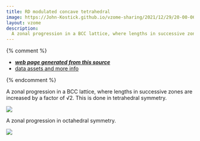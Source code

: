 ```yaml
---
title: RD modulated concave tetrahedral
image: https://John-Kostick.github.io/vzome-sharing/2021/12/29/20-00-06-RD-modulated-concave-tetrahedral/RD-modulated-concave-tetrahedral.png
layout: vzome
description:
  A zonal progression in a BCC lattice, where lengths in successive zones are increased by a factor of √2.  This is done in tetrahedral symmetry.
---
```


{% comment %}
 - [***web page generated from this source***][post]
 - [data assets and more info][github]

[post]: <https://John-Kostick.github.io/vzome-sharing/2021/12/29/RD-modulated-concave-tetrahedral-20-00-06.html>
[github]: <https://github.com/John-Kostick/vzome-sharing/tree/main/2021/12/29/20-00-06-RD-modulated-concave-tetrahedral/>
{% endcomment %}

  A zonal progression in a BCC lattice, where lengths in successive zones are increased by a factor of √2.  This is done in tetrahedral symmetry.

<vzome-viewer style="width: 100%; height: 65vh;"
       src="https://John-Kostick.github.io/vzome-sharing/2021/12/29/20-00-06-RD-modulated-concave-tetrahedral/RD-modulated-concave-tetrahedral.vZome" >
  <img src="https://John-Kostick.github.io/vzome-sharing/2021/12/29/20-00-06-RD-modulated-concave-tetrahedral/RD-modulated-concave-tetrahedral.png" />
</vzome-viewer>

A zonal progression in octahedral symmetry.

<vzome-viewer style="width: 100%; height: 65vh;"
       src="https://John-Kostick.github.io/vzome-sharing/2021/12/29/18-27-01-RD-modulated-concave-octahedral/RD-modulated-concave-octahedral.vZome" >
  <img src="https://John-Kostick.github.io/vzome-sharing/2021/12/29/18-27-01-RD-modulated-concave-octahedral/RD-modulated-concave-octahedral.png" />
</vzome-viewer>
